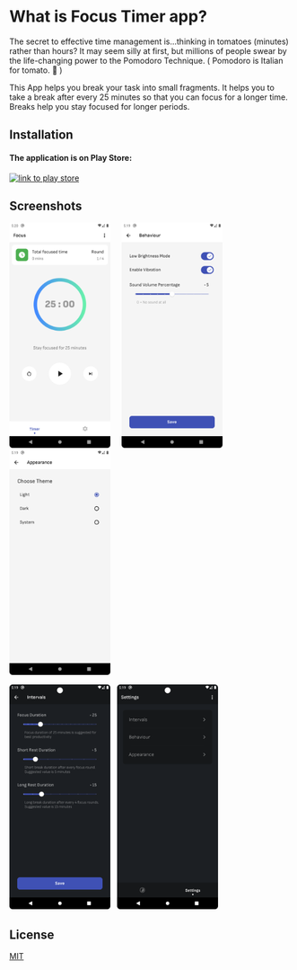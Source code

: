 
# What is Focus Timer app?

The secret to effective time management is...thinking in tomatoes (minutes) rather than hours? It may seem silly at first, but millions of people swear by the life-changing power to the Pomodoro Technique. ( Pomodoro is Italian for tomato. 🍅 )

This App helps you break your task into small fragments. It helps you to take a break after every 25 minutes so that you can focus for a longer time. Breaks help you stay focused for longer periods.

## Installation


#### The application is on Play Store:

[![link to play store](https://play.google.com/intl/en_us/badges/static/images/badges/en_badge_web_generic.png)](https://play.google.com/store/apps/details?id=com.mmstq.pomo.pomodoro)




## Screenshots

<p align="left">
  <img src="screenshots/ss5.png" width="180"> &nbsp;&nbsp;&nbsp; <img src="screenshots/ss4.png" width="180"> &nbsp;&nbsp;&nbsp; <img src="screenshots/ss3.png" width="180">
</p>

<p align="left">
  <img src="screenshots/ss2.png" width="180">&nbsp;&nbsp;&nbsp;<img src="screenshots/ss1.png" width="180">
</p>


## License

[MIT](https://choosealicense.com/licenses/mit/)

